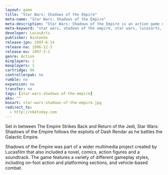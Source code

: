 ```yaml
---
layout: game
title: "Star Wars: Shadows of the Empire"
meta-name: "Star Wars: Shadows of the Empire"
meta-description: "Star Wars: Shadows of the Empire is an action game developed by LucasArts for the Nintendo 64. It is set between The Empire Strikes Back and Return of the Jedi."
meta-keyword: "star wars, shadows of the empire, star wars, lucasarts, nintendo 64"
developer: LucasArts
publisher: Nintendo
release-jpn: 1997-6-14
release-na: 1996-12-3
release-eu: 1997-3-1
genre: Action
minplayers: 1
maxplayers: 1
cartridge: 96
controllerpak: no
rumble: no
expansion: no
transfer: no
tags: [star-wars-shadows-of-the-empire]
aka: ""
boxart: star-wars-shadows-of-the-empire.jpg
redirect_to:
  - http://n64today.com
---
```


Set in between The Empire Strikes Back and Return of the Jedi, Star Wars: Shadows of the Empire follows the exploits of Dash Rendar as he battles the Galactic Empire.

Shadows of the Empire was part of a wider multimedia project created by Lucasfilm that also included a novel, comics, action figures and a soundtrack. The game features a variety of different gameplay styles, including on-foot action and platforming sections, and vehicle-based combat.
